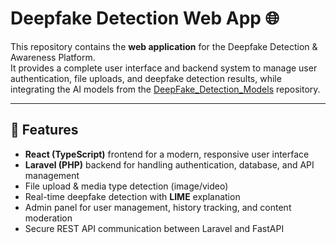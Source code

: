 # Deepfake Detection Web App 🌐

This repository contains the **web application** for the Deepfake Detection & Awareness Platform.  
It provides a complete user interface and backend system to manage user authentication, file uploads, and deepfake detection results, while integrating the AI models from the [DeepFake_Detection_Models](https://github.com/alachaudhary/FYP-DetectionModels.git) repository.

---

## 📌 Features
- **React (TypeScript)** frontend for a modern, responsive user interface
- **Laravel (PHP)** backend for handling authentication, database, and API management
- File upload & media type detection (image/video)
- Real-time deepfake detection with **LIME** explanation
- Admin panel for user management, history tracking, and content moderation
- Secure REST API communication between Laravel and FastAPI
